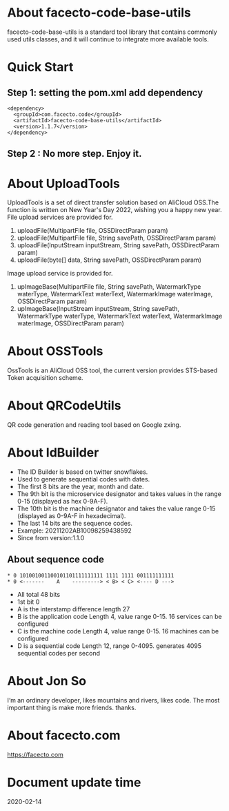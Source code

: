 # About facecto-code-base-utils
facecto-code-base-utils is a standard tool library that contains commonly used utils classes, and it will continue to integrate more available tools.

# Quick Start
## Step 1: setting the pom.xml add dependency
```
<dependency>
  <groupId>com.facecto.code</groupId>
  <artifactId>facecto-code-base-utils</artifactId>
  <version>1.1.7</version>
</dependency>
```
## Step 2 : No more step. Enjoy it.

# About UploadTools
UploadTools is a set of direct transfer solution based on AliCloud OSS.The function is written on New Year's Day 2022, wishing you a happy new year.
File upload services are provided for.
1. uploadFile(MultipartFile file, OSSDirectParam param)
2. uploadFile(MultipartFile file, String savePath, OSSDirectParam param)
3. uploadFile(InputStream inputStream, String savePath, OSSDirectParam param)
4. uploadFile(byte[] data, String savePath, OSSDirectParam param)

Image upload service is provided for.
1. upImageBase(MultipartFile file, String savePath, WatermarkType waterType, WatermarkText waterText,
   WatermarkImage waterImage, OSSDirectParam param)
2. upImageBase(InputStream inputStream, String savePath, WatermarkType waterType, WatermarkText waterText,
   WatermarkImage waterImage, OSSDirectParam param)

# About OSSTools
OssTools is an AliCloud OSS tool, the current version provides STS-based Token acquisition scheme.

# About QRCodeUtils
QR code generation and reading tool based on Google zxing.

# About IdBuilder
* The ID Builder is based on twitter snowflakes.
* Used to generate sequential codes with dates.
* The first 8 bits are the year, month and date.
* The 9th bit is the microservice designator and takes values in the range 0-15 (displayed as hex 0-9A-F).
* The 10th bit is the machine designator and takes the value range 0-15 (displayed as 0-9A-F in hexadecimal).
* The last 14 bits are the sequence codes.
* Example: 20211202AB10098259438592
* Since from version:1.1.0

## About sequence code
```
* 0 101001001100101101111111111 1111 1111 001111111111
* 0 <-------    A    ---------> < B> < C> <---- D --->
```
* All total 48 bits
* 1st bit 0
* A is the interstamp difference length 27
* B is the application code Length 4, value range 0-15. 16 services can be configured
* C is the machine code Length 4, value range 0-15. 16 machines can be configured
* D is a sequential code Length 12, range 0-4095. generates 4095 sequential codes per second

# About Jon So
I‘m an ordinary developer, likes mountains and rivers, likes code.
The most important thing is make more friends.
thanks.

# About facecto.com
https://facecto.com

# Document update time
2020-02-14